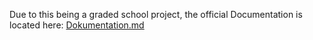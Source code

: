 Due to this being a graded school project, the official Documentation is located here: [Dokumentation.md](Dokumentation.md)
